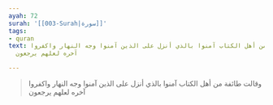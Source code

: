 ```yaml
---
ayah: 72
surah: '[[003-Surah|سورة]]'
tags:
- quran
text: وقالت طائفة من أهل الكتاب آمنوا بالذي أنزل على الذين آمنوا وجه النهار واكفروا
  آخره لعلهم يرجعون

---
```

> وقالت طائفة من أهل الكتاب آمنوا بالذي أنزل على الذين آمنوا وجه النهار واكفروا آخره لعلهم يرجعون
